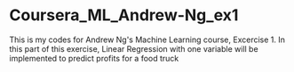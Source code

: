 # Coursera_ML_Andrew-Ng_ex1
This is my codes for Andrew Ng's Machine Learning course, Excercise 1.
In this part of this exercise, Linear Regression with one variable will be implemented to predict profits for a food truck
